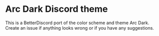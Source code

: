 # Arc Dark Discord theme

This is a BetterDiscord port of the color scheme and theme Arc Dark. 
Create an issue if anything looks wrong or if you have any suggestions.
